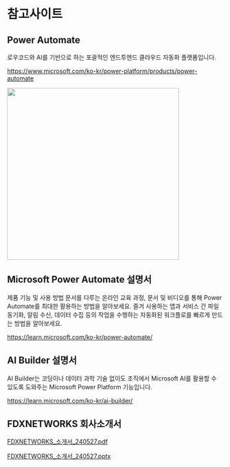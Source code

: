 # 참고사이트

## Power Automate

로우코드와 AI를 기반으로 하는 포괄적인 엔드투엔드 클라우드 자동화 플랫폼입니다.

https://www.microsoft.com/ko-kr/power-platform/products/power-automate

<img src="https://github.com/user-attachments/assets/f19986e6-caa2-4a32-9dbd-2ad6a97b08f0" width=400>



## Microsoft Power Automate 설명서

제품 기능 및 사용 방법 문서를 다루는 온라인 교육 과정, 문서 및 비디오를 통해 Power Automate를 최대한 활용하는 방법을 알아보세요. 즐겨 사용하는 앱과 서비스 간 파일 동기화, 알림 수신, 데이터 수집 등의 작업을 수행하는 자동화된 워크플로를 빠르게 만드는 방법을 알아보세요.

https://learn.microsoft.com/ko-kr/power-automate/


## AI Builder 설명서

AI Builder는 코딩이나 데이터 과학 기술 없이도 조직에서 Microsoft AI를 활용할 수 있도록 도와주는 Microsoft Power Platform 기능입니다.

https://learn.microsoft.com/ko-kr/ai-builder/


## FDXNETWORKS 회사소개서

[FDXNETWORKS_소개서_240527.pdf](https://github.com/user-attachments/files/17793119/FDXNETWORKS_._240527.pdf)

[FDXNETWORKS_소개서_240527.pptx](https://github.com/user-attachments/files/17793120/FDXNETWORKS_._240527.pptx)




